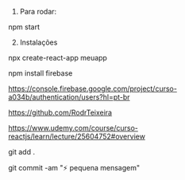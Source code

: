1) Para rodar:

npm start

2) Instalações

npx create-react-app meuapp

npm install firebase

https://console.firebase.google.com/project/curso-a034b/authentication/users?hl=pt-br

https://github.com/RodrTeixeira

https://www.udemy.com/course/curso-reactjs/learn/lecture/25604752#overview

git add .

git commit -am ":zap: pequena mensagem"

